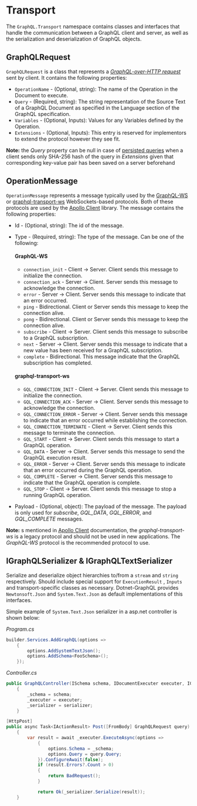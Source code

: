 # Transport
The `GraphQL.Transport` namespace contains classes and interfaces that handle the communication between a GraphQL client and server, as well as the serialization and deserialization of GraphQL objects.
## GraphQLRequest
`GraphQLRequest` is a class that represents a [*GraphQL-over-HTTP request*](https://github.com/graphql/graphql-over-http/blob/master/spec/GraphQLOverHTTP.md#request) sent by client. It contains the following properties:

- `OperationName` - (Optional, string): The name of the Operation in the Document to execute.
- `Query` - (Required, string): The string representation of the Source Text of a GraphQL Document as specified in the Language section of the GraphQL specification.
- `Variables` - (Optional, Inputs): Values for any Variables defined by the Operation.
- `Extensions` - (Optional, Inputs): This entry is reserved for implementors to extend the protocol however they see fit.

**Note:** the *Query* property can be null in case of [persisted queries](https://www.apollographql.com/docs/apollo-server/performance/apq/) when a client sends only SHA-256 hash of the query in *Extensions* given that corresponding key-value pair has been saved on a server beforehand




## OperationMessage

`OperationMessage` represents a message typically used by the [GraphQL-WS](https://the-guild.dev/graphql/ws) or  [graphql-transport-ws](https://github.com/apollographql/subscriptions-transport-ws/blob/master/PROTOCOL.md) WebSockets-based protocols.
Both of these protocols are used by the [Apollo Client](https://www.apollographql.com/docs/react/) library. The message contains the following properties:
- Id - (Optional, string): The id of the message.
- Type - (Required, string): The type of the message. Can be one of the following:
    #### GraphQL-WS
    - `connection_init` - Client -> Server. Client sends this message to initialize the connection.
    - `connection_ack` - Server -> Client. Server sends this message to acknowledge the connection.
    - `error` - Server -> Client. Server sends this message to indicate that an error occurred.
    - `ping` - Bidirectional. Client or Server sends this message to keep the connection alive.
    - `pong` - Bidirectional. Client or Server sends this message to keep the connection alive.
    - `subscribe` - Client -> Server. Client sends this message to subscribe to a GraphQL subscription.
    - `next` - Server -> Client. Server sends this message to indicate that a new value has been received for a GraphQL subscription.
    - `complete` - Bidirectional. This message indicate that the GraphQL subscription has completed.

    #### graphql-transport-ws
    - `GQL_CONNECTION_INIT` - Client -> Server. Client sends this message to initialize the connection.
    - `GQL_CONNECTION_ACK` - Server -> Client. Server sends this message to acknowledge the connection.
    - `GQL_CONNECTION_ERROR` - Server -> Client. Server sends this message to indicate that an error occurred while establishing the connection.
    - `GQL_CONNECTION_TERMINATE` - Client -> Server. Client sends this message to terminate the connection.
    - `GQL_START` - Client -> Server. Client sends this message to start a GraphQL operation.
    - `GQL_DATA` - Server -> Client. Server sends this message to send the GraphQL execution result.
    - `GQL_ERROR` - Server -> Client. Server sends this message to indicate that an error occurred during the GraphQL operation.
    - `GQL_COMPLETE` - Server -> Client. Server sends this message to indicate that the GraphQL operation is complete.
    - `GQL_STOP` - Client -> Server. Client sends this message to stop a running GraphQL operation.
- Payload - (Optional, object): The payload of the message. The payload is only used for *subscribe*, *GQL_DATA*, *GQL_ERROR*, and *GQL_COMPLETE* messages.

**Note:** s mentioned in [Apollo Client](https://www.apollographql.com/docs/react/data/subscriptions/#websocket-setup) documentation, the *graphql-transport-ws* is a legacy protocol and should not be used in new applications. The *GraphQL-WS* protocol is the recommended protocol to use.

## IGraphQLSerializer & IGraphQLTextSerializer

Serialize and deserialize object hierarchies to/from a `stream` and `string` respectively. Should include special support for `ExecutionResult` , `Inputs` and transport-specific classes as necessary. Dotnet-GraphQL provides `Newtonsoft.Json` and `System.Text.Json` as default implementations of this interfaces. 


Simple example of `System.Text.Json` serializer in a asp.net controller is shown below:

*Program.cs*
```csharp
builder.Services.AddGraphQL(options =>
    {
        options.AddSystemTextJson();
        options.AddSchema<FooSchema>();
    });
```

*Controller.cs*
```csharp
public GraphQLController(ISchema schema, IDocumentExecuter executer, IGraphQLTextSerializer serializer)
    {
        _schema = schema;
        _executer = executer;
        _serializer = serializer;
    }

[HttpPost]
public async Task<IActionResult> Post([FromBody] GraphQLRequest query)
    {
        var result = await _executer.ExecuteAsync(options =>
            {
                options.Schema = _schema;
                options.Query = query.Query;
            }).ConfigureAwait(false);
            if (result.Errors?.Count > 0)
            {
                return BadRequest();
            }

            return Ok(_serializer.Serialize(result));
    }
```



